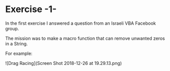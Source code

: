 # Exercise -1-
In the first exercise I answered a question from an Israeli VBA Facebook group.  

The mission was to make a macro function that can remove unwanted zeros in a String.

For example:

![Drag Racing](Screen Shot 2018-12-26 at 19.29.13.png)
